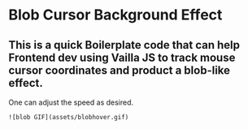 # Blob Cursor Background Effect

## This is a quick Boilerplate code that can help Frontend dev using Vailla JS to track mouse cursor coordinates and product a blob-like effect.
One can adjust the speed as desired.

`![blob GIF](assets/blobhover.gif)`
